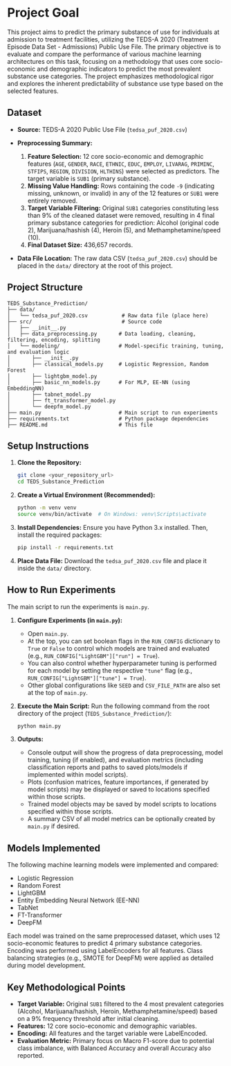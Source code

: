 # Project Goal

This project aims to predict the primary substance of use for individuals at admission to treatment facilities, utilizing the TEDS-A 2020 (Treatment Episode Data Set - Admissions) Public Use File. The primary objective is to evaluate and compare the performance of various machine learning architectures on this task, focusing on a methodology that uses core socio-economic and demographic indicators to predict the most prevalent substance use categories. The project emphasizes methodological rigor and explores the inherent predictability of substance use type based on the selected features.

## Dataset

* **Source:** TEDS-A 2020 Public Use File (`tedsa_puf_2020.csv`)
* **Preprocessing Summary:**

  1. **Feature Selection:** 12 core socio-economic and demographic features (`AGE`, `GENDER`, `RACE`, `ETHNIC`, `EDUC`, `EMPLOY`, `LIVARAG`, `PRIMINC`, `STFIPS`, `REGION`, `DIVISION`, `HLTHINS`) were selected as predictors. The target variable is `SUB1` (primary substance).
  2. **Missing Value Handling:** Rows containing the code `-9` (indicating missing, unknown, or invalid) in any of the 12 features or `SUB1` were entirely removed.
  3. **Target Variable Filtering:** Original `SUB1` categories constituting less than 9% of the cleaned dataset were removed, resulting in 4 final primary substance categories for prediction: Alcohol (original code 2), Marijuana/hashish (4), Heroin (5), and Methamphetamine/speed (10).
  4. **Final Dataset Size:** 436,657 records.
* **Data File Location:** The raw data CSV (`tedsa_puf_2020.csv`) should be placed in the `data/` directory at the root of this project.

## Project Structure

```
TEDS_Substance_Prediction/
├── data/
│   └── tedsa_puf_2020.csv           # Raw data file (place here)
├── src/                             # Source code
│   ├── __init__.py
│   ├── data_preprocessing.py       # Data loading, cleaning, filtering, encoding, splitting
│   └── modeling/                   # Model-specific training, tuning, and evaluation logic
│       ├── __init__.py
│       ├── classical_models.py     # Logistic Regression, Random Forest
│       ├── lightgbm_model.py
│       ├── basic_nn_models.py      # For MLP, EE-NN (using EmbeddingNN)
│       ├── tabnet_model.py
│       ├── ft_transformer_model.py
│       └── deepfm_model.py
├── main.py                         # Main script to run experiments
├── requirements.txt                # Python package dependencies
├── README.md                       # This file
```

## Setup Instructions

1. **Clone the Repository:**

   ```bash
   git clone <your_repository_url>
   cd TEDS_Substance_Prediction
   ```

2. **Create a Virtual Environment (Recommended):**

   ```bash
   python -m venv venv
   source venv/bin/activate  # On Windows: venv\Scripts\activate
   ```

3. **Install Dependencies:**
   Ensure you have Python 3.x installed. Then, install the required packages:

   ```bash
   pip install -r requirements.txt
   ```

4. **Place Data File:**
   Download the `tedsa_puf_2020.csv` file and place it inside the `data/` directory.

## How to Run Experiments

The main script to run the experiments is `main.py`.

1. **Configure Experiments (in `main.py`):**

   * Open `main.py`.
   * At the top, you can set boolean flags in the `RUN_CONFIG` dictionary to `True` or `False` to control which models are trained and evaluated (e.g., `RUN_CONFIG["LightGBM"]["run"] = True`).
   * You can also control whether hyperparameter tuning is performed for each model by setting the respective `"tune"` flag (e.g., `RUN_CONFIG["LightGBM"]["tune"] = True`).
   * Other global configurations like `SEED` and `CSV_FILE_PATH` are also set at the top of `main.py`.

2. **Execute the Main Script:**
   Run the following command from the root directory of the project (`TEDS_Substance_Prediction/`):

   ```bash
   python main.py
   ```

3. **Outputs:**

   * Console output will show the progress of data preprocessing, model training, tuning (if enabled), and evaluation metrics (including classification reports and paths to saved plots/models if implemented within model scripts).
   * Plots (confusion matrices, feature importances, if generated by model scripts) may be displayed or saved to locations specified within those scripts.
   * Trained model objects may be saved by model scripts to locations specified within those scripts.
   * A summary CSV of all model metrics can be optionally created by `main.py` if desired.

## Models Implemented

The following machine learning models were implemented and compared:

* Logistic Regression
* Random Forest
* LightGBM
* Entity Embedding Neural Network (EE-NN)
* TabNet
* FT-Transformer
* DeepFM

Each model was trained on the same preprocessed dataset, which uses 12 socio-economic features to predict 4 primary substance categories. Encoding was performed using LabelEncoders for all features. Class balancing strategies (e.g., SMOTE for DeepFM) were applied as detailed during model development.

## Key Methodological Points

* **Target Variable:** Original `SUB1` filtered to the 4 most prevalent categories (Alcohol, Marijuana/hashish, Heroin, Methamphetamine/speed) based on a 9% frequency threshold after initial cleaning.
* **Features:** 12 core socio-economic and demographic variables.
* **Encoding:** All features and the target variable were LabelEncoded.
* **Evaluation Metric:** Primary focus on Macro F1-score due to potential class imbalance, with Balanced Accuracy and overall Accuracy also reported.
